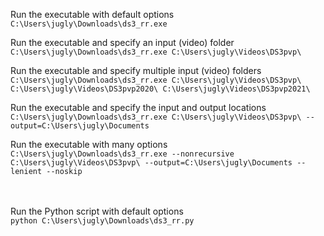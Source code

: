 

Run the executable with default options\
`C:\Users\jugly\Downloads\ds3_rr.exe`

Run the executable and specify an input (video) folder\
`C:\Users\jugly\Downloads\ds3_rr.exe C:\Users\jugly\Videos\DS3pvp\`

Run the executable and specify multiple input (video) folders\
`C:\Users\jugly\Downloads\ds3_rr.exe C:\Users\jugly\Videos\DS3pvp\ C:\Users\jugly\Videos\DS3pvp2020\ C:\Users\jugly\Videos\DS3pvp2021\`

Run the executable and specify the input and output locations\
`C:\Users\jugly\Downloads\ds3_rr.exe C:\Users\jugly\Videos\DS3pvp\ --output=C:\Users\jugly\Documents`

Run the executable with many options\
`C:\Users\jugly\Downloads\ds3_rr.exe --nonrecursive C:\Users\jugly\Videos\DS3pvp\ --output=C:\Users\jugly\Documents --lenient --noskip`


<br/><br/>
Run the Python script with default options\
`python C:\Users\jugly\Downloads\ds3_rr.py`



